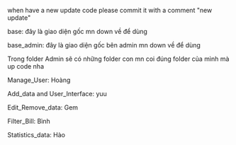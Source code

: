 when have a new update code please commit it with a comment "new update"


base: đây là giao diện gốc mn down về để dùng

base_admin: đây là giao diện gốc bên admin mn down về để dùng

Trong folder Admin sẽ có những folder con mn coi đúng folder của mình mà up code nha


Manage_User: Hoàng


Add_data and User_Interface: yuu


Edit_Remove_data: Gem


Filter_Bill: Bình


Statistics_data: Hào

